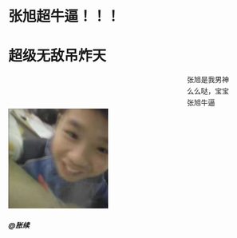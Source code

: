 <!DOCTYPE html>
<html lang="en">
<head>
    <meta charset="UTF-8">
    <meta name="viewport" content="width=device-width, initial-scale=1.0">
    <title>张旭超牛逼</title>
</head>
<body>
<h1>张旭超牛逼！！！</h1>
<h1>超级无敌吊炸天</h1>
<marquee>张旭是我男神</marquee> <marquee>么么哒，宝宝</marquee> <marquee>张旭牛逼</marquee>

<img src="./Image_314878674788152.jpg" width="200px" alt="">   
</body>







    
<h5>@胀续</h5>

</html>
